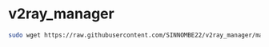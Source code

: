 # v2ray_manager
```bash
sudo wget https://raw.githubusercontent.com/SINNOMBE22/v2ray_manager/main/install-v2r.sh; chmod +x install-v2r.sh; ./install-v2r.sh
```